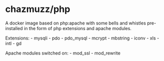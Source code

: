 # chazmuzz/php

A docker image based on php:apache with some bells and whistles pre-installed in the form of php extensions and apache modules.

Extensions:
 	- mysqli
 	- pdo
	- pdo_mysql
	- mcrypt
	- mbstring
	- iconv
	- xls
	- intl
	- gd

Apache modules switched on:
	- mod_ssl
	- mod_rewrite